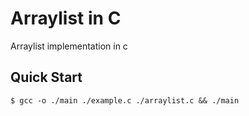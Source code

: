 Arraylist in C
==============

Arraylist implementation in c

## Quick Start

```console
$ gcc -o ./main ./example.c ./arraylist.c && ./main
```
